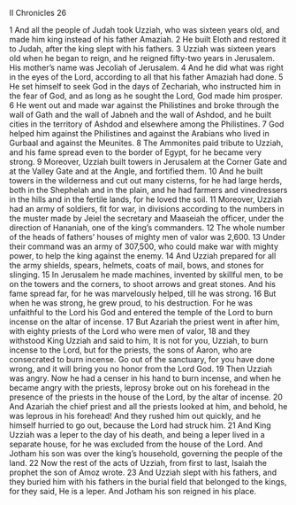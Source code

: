 II Chronicles 26

1	And all the people of Judah took Uzziah, who was sixteen years old, and made him king instead of his father Amaziah.
2	He built Eloth and restored it to Judah, after the king slept with his fathers.
3	Uzziah was sixteen years old when he began to reign, and he reigned fifty-two years in Jerusalem. His mother’s name was Jecoliah of Jerusalem.
4	And he did what was right in the eyes of the Lord, according to all that his father Amaziah had done.
5	He set himself to seek God in the days of Zechariah, who instructed him in the fear of God, and as long as he sought the Lord, God made him prosper.
6	He went out and made war against the Philistines and broke through the wall of Gath and the wall of Jabneh and the wall of Ashdod, and he built cities in the territory of Ashdod and elsewhere among the Philistines.
7	God helped him against the Philistines and against the Arabians who lived in Gurbaal and against the Meunites.
8	The Ammonites paid tribute to Uzziah, and his fame spread even to the border of Egypt, for he became very strong.
9	Moreover, Uzziah built towers in Jerusalem at the Corner Gate and at the Valley Gate and at the Angle, and fortified them.
10	And he built towers in the wilderness and cut out many cisterns, for he had large herds, both in the Shephelah and in the plain, and he had farmers and vinedressers in the hills and in the fertile lands, for he loved the soil.
11	Moreover, Uzziah had an army of soldiers, fit for war, in divisions according to the numbers in the muster made by Jeiel the secretary and Maaseiah the officer, under the direction of Hananiah, one of the king’s commanders.
12	The whole number of the heads of fathers’ houses of mighty men of valor was 2,600.
13	Under their command was an army of 307,500, who could make war with mighty power, to help the king against the enemy.
14	And Uzziah prepared for all the army shields, spears, helmets, coats of mail, bows, and stones for slinging.
15	In Jerusalem he made machines, invented by skillful men, to be on the towers and the corners, to shoot arrows and great stones. And his fame spread far, for he was marvelously helped, till he was strong.
16	But when he was strong, he grew proud, to his destruction. For he was unfaithful to the Lord his God and entered the temple of the Lord to burn incense on the altar of incense.
17	But Azariah the priest went in after him, with eighty priests of the Lord who were men of valor,
18	and they withstood King Uzziah and said to him, It is not for you, Uzziah, to burn incense to the Lord, but for the priests, the sons of Aaron, who are consecrated to burn incense. Go out of the sanctuary, for you have done wrong, and it will bring you no honor from the Lord God.
19	Then Uzziah was angry. Now he had a censer in his hand to burn incense, and when he became angry with the priests, leprosy broke out on his forehead in the presence of the priests in the house of the Lord, by the altar of incense.
20	And Azariah the chief priest and all the priests looked at him, and behold, he was leprous in his forehead! And they rushed him out quickly, and he himself hurried to go out, because the Lord had struck him.
21	And King Uzziah was a leper to the day of his death, and being a leper lived in a separate house, for he was excluded from the house of the Lord. And Jotham his son was over the king’s household, governing the people of the land.
22	Now the rest of the acts of Uzziah, from first to last, Isaiah the prophet the son of Amoz wrote.
23	And Uzziah slept with his fathers, and they buried him with his fathers in the burial field that belonged to the kings, for they said, He is a leper. And Jotham his son reigned in his place.

